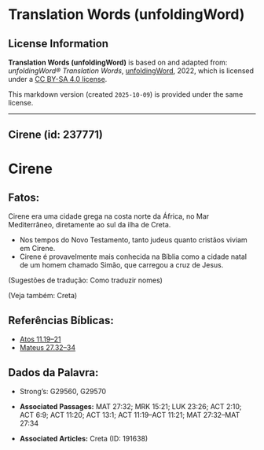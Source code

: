 # Translation Words (unfoldingWord)

## License Information

**Translation Words (unfoldingWord)** is based on and adapted from: _unfoldingWord® Translation Words_, [unfoldingWord](https://unfoldingword.org/utw), 2022, which is licensed under a [CC BY-SA 4.0 license](https://creativecommons.org/licenses/by-sa/4.0/legalcode.en).

This markdown version (created `2025-10-09`) is provided under the same license.



--------------------------------

## Cirene (id: 237771)

Cirene
======

Fatos:
------

Cirene era uma cidade grega na costa norte da África, no Mar Mediterrâneo, diretamente ao sul da ilha de Creta.

* Nos tempos do Novo Testamento, tanto judeus quanto cristãos viviam em Cirene.
* Cirene é provavelmente mais conhecida na Bíblia como a cidade natal de um homem chamado Simão, que carregou a cruz de Jesus.

(Sugestões de tradução: Como traduzir nomes)

(Veja também: Creta)

Referências Bíblicas:
---------------------

* [Atos 11\.19–21](https://ref.ly/Acts11:19-Acts11:21)
* [Mateus 27\.32–34](https://ref.ly/Matt27:32-Matt27:34)

Dados da Palavra:
-----------------

* Strong’s: G29560, G29570

* **Associated Passages:** MAT 27:32; MRK 15:21; LUK 23:26; ACT 2:10; ACT 6:9; ACT 11:20; ACT 13:1; ACT 11:19–ACT 11:21; MAT 27:32–MAT 27:34
* **Associated Articles:** Creta (ID: 191638)

